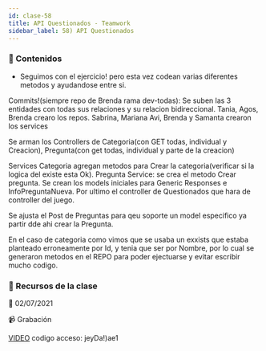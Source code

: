 ```yaml
---
id: clase-58
title: API Questionados - Teamwork
sidebar_label: 58) API Questionados
---
```




### 📝 Contenidos

- Seguimos con el ejercicio! pero esta vez codean varias diferentes metodos y ayudandose entre si.

Commits!(siempre repo de Brenda rama dev-todas):
Se suben las 3 entidades con todas sus relaciones y su relacion bidireccional.
Tania, Agos, Brenda crearo los repos.
Sabrina, Mariana Avi, Brenda y Samanta crearon los services

Se arman los Controllers de Categoria(con GET todas, individual y Creacion), Pregunta(con get todas, individual y parte de la creacion)

Services Categoria agregan metodos para Crear la categoria(verificar si la logica del existe esta Ok).
Pregunta Service: se crea el metodo Crear pregunta.
Se crean los models iniciales para Generic Responses e InfoPreguntaNueva.
Por ultimo el controller de Questionados que hara de controller del juego.

Se ajusta el Post de Preguntas para qeu soporte un model especifico ya partir dde ahi crear la Pregunta.

En el caso de categoria como vimos que se usaba un exxists que estaba planteado erroneamente por Id, y tenia que ser por Nombre, por lo cual se generaron metodos en el REPO para poder ejectuarse y evitar escribir mucho codigo.


### 🚀 Recursos de la clase

📆 02/07/2021

📹 Grabación

[VIDEO](https://us02web.zoom.us/rec/share/sKFpqEV0_sqjUxOtmbA3vKTh-vTdi-uHHwr0E8UxSzjkpfJtCzLWZotNxhVppw.2y_WdACaUEQUifhc)
codigo acceso: jeyDa!)ae1
